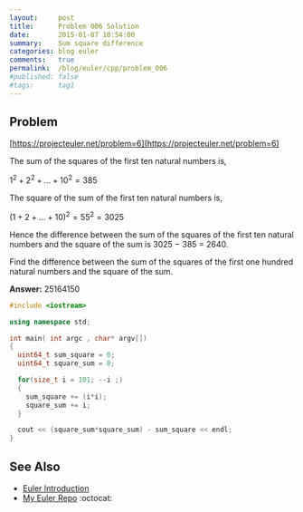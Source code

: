 ```yaml
---
layout:     post
title:      Problem 006 Solution
date:       2015-01-07 10:54:00
summary:    Sum square difference
categories: blog euler
comments:   true
permalink:  /blog/euler/cpp/problem_006
#published: false
#tags:      tag1
---
```


## Problem

[https://projecteuler.net/problem=6](https://projecteuler.net/problem=6)

The sum of the squares of the first ten natural numbers is,

$1^2 + 2^2 + ... + 10^2 = 385$

The square of the sum of the first ten natural numbers is,

$(1 + 2 + ... + 10)^2 = 55^2 = 3025$

Hence the difference between the sum of the squares of the first ten natural numbers and the square of the sum is 3025 − 385 = 2640.

Find the difference between the sum of the squares of the first one hundred natural numbers and the square of the sum.

**Answer:** 25164150

``` cpp
#include <iostream>

using namespace std;

int main( int argc , char* argv[])
{
  uint64_t sum_square = 0;
  uint64_t square_sum = 0;

  for(size_t i = 101; --i ;)
  {
    sum_square += (i*i);
    square_sum += i;
  }

  cout << (square_sum*square_sum) - sum_square << endl;
}
```

## See Also

* [Euler Introduction]({{site.baseurl}}/blog/euler/introduction)
* [My Euler Repo](https://github.com/tvarley/euler) :octocat:
